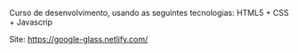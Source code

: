 Curso de desenvolvimento, usando as seguintes tecnologias: HTML5 + CSS + Javascrip 

Site: https://google-glass.netlify.com/
